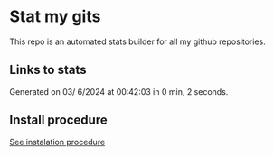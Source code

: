 # Stat my gits

This repo is an automated stats builder for all my github repositories.

## Links to stats


Generated on 03/ 6/2024 at 00:42:03 in 0 min, 2 seconds.

## Install procedure

[See instalation procedure](./src/install.md)
